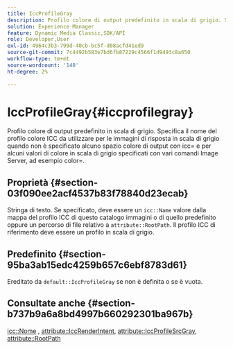 ```yaml
---
title: IccProfileGray
description: Profilo colore di output predefinito in scala di grigio. Specifica il nome del profilo colore ICC da utilizzare per le immagini di risposta in scala di grigio quando non è specificato alcuno spazio colore di output con icc= e per alcuni valori di colore in scala di grigio specificati con vari comandi Image Server, ad esempio color=.
solution: Experience Manager
feature: Dynamic Media Classic,SDK/API
role: Developer,User
exl-id: 4964c3b3-799d-40cb-bc5f-d08acfd41ed9
source-git-commit: 7c4492b583e7bd6fb87229c4566f1d9493c8a650
workflow-type: tm+mt
source-wordcount: '148'
ht-degree: 2%

---
```


# IccProfileGray{#iccprofilegray}

Profilo colore di output predefinito in scala di grigio. Specifica il nome del profilo colore ICC da utilizzare per le immagini di risposta in scala di grigio quando non è specificato alcuno spazio colore di output con icc= e per alcuni valori di colore in scala di grigio specificati con vari comandi Image Server, ad esempio color=.

## Proprietà {#section-03f090ee2acf4537b83f78840d23ecab}

Stringa di testo. Se specificato, deve essere un `icc::Name` valore dalla mappa del profilo ICC di questo catalogo immagini o di quello predefinito oppure un percorso di file relativo a `attribute::RootPath`. Il profilo ICC di riferimento deve essere un profilo in scala di grigio.

## Predefinito {#section-95ba3ab15edc4259b657c6ebf8783d61}

Ereditato da `default::IccProfileGray` se non è definita o se è vuota.

## Consultate anche {#section-b737b9a6a8bd4997b660292301ba967b}

[icc::Nome](../../../../../is-api/image-catalog/image-serving-api-ref/c-image-catalog-reference/c-icc-profile-map-reference/r-name-icc.md#reference-9e7d3c8e35434981a3dfac66b8946cbe) , [attribute::IccRenderIntent](../../../../../is-api/image-catalog/image-serving-api-ref/c-image-catalog-reference/c-attributes-reference/r-iccrenderintent.md#reference-012f207f28bd4406a5368d23ed95a51f), [attribute::IccProfileSrcGray](../../../../../is-api/image-catalog/image-serving-api-ref/c-image-catalog-reference/c-attributes-reference/r-iccprofilesrcgray.md#reference-a717831da24d43f680d01393660f12f9), [attribute::RootPath](../../../../../is-api/image-catalog/image-serving-api-ref/c-image-catalog-reference/c-attributes-reference/r-rootpath.md#reference-17d57e5967be403b8408fa7214017494)
